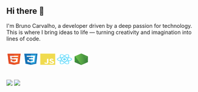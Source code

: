 ## Hi there 👋

I'm Bruno Carvalho, a developer driven by a deep passion for technology.
<br>
This is where I bring ideas to life — turning creativity and imagination into lines of code.

<div style="display: inline_block"><br>
  <img align="center" alt="Paulo-HTML" height="30" width="40" src="https://raw.githubusercontent.com/devicons/devicon/master/icons/html5/html5-original.svg" />
  <img align="center" alt="Paulo-CSS" height="30" width="40" src="https://raw.githubusercontent.com/devicons/devicon/master/icons/css3/css3-original.svg" />
  <img align="center" alt="Paulo-Js" height="30" width="40" src="https://raw.githubusercontent.com/devicons/devicon/master/icons/javascript/javascript-plain.svg" />
  <img align="center" alt="Paulo-React" height="30" width="40" src="https://raw.githubusercontent.com/devicons/devicon/master/icons/react/react-original.svg" />
  <img align="center" alt="Paulo-React" height="30" width="40" src="https://raw.githubusercontent.com/devicons/devicon/master/icons/nodejs/nodejs-original.svg" />
</div>

#

<div>
  <a href="https://www.linkedin.com/in/bruno-carvalho-74537519a/"><img src="https://img.shields.io/badge/-LinkedIn-%230077B5?style=for-the-badge&logo=linkedin&logoColor=white" target="_blank"></a>
  <a href="mailto:bnocrv@proton.me"><img src="https://img.shields.io/badge/-Gmail-%23333?style=for-the-badge&logo=gmail&logoColor=white" target="_blank"></a>
</div>
